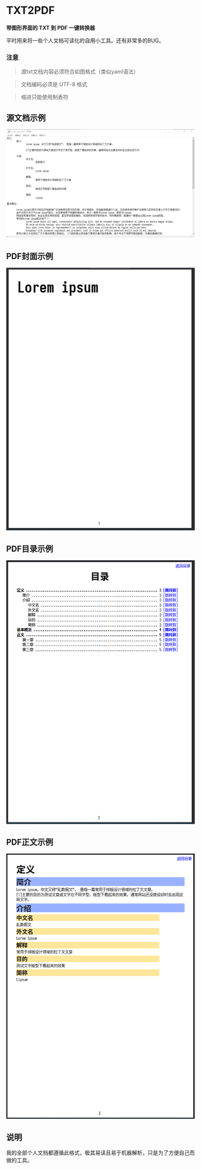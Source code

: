 # TXT2PDF
**带图形界面的 TXT 到 PDF 一键转换器**

平时用来将一些个人文档可读化的自用小工具。还有非常多的BUG。

### 注意

> 源txt文档内容必须符合如图格式（类似yaml语法）

> 文档编码必须是 UTF-8 格式

> 缩进只能使用制表符

## 源文档示例

![preview](https://github.com/Buggist/TXT2PDF/blob/main/demo/%E6%BA%90%E6%96%87%E6%A1%A3%E7%A4%BA%E4%BE%8B.png?raw=true)

## PDF封面示例

![preview](https://github.com/Buggist/TXT2PDF/blob/main/demo/%E5%B0%81%E9%9D%A2%E7%A4%BA%E4%BE%8B.png?raw=true)

## PDF目录示例

![preview](https://github.com/Buggist/TXT2PDF/blob/main/demo/%E7%9B%AE%E5%BD%95%E7%A4%BA%E4%BE%8B.png?raw=true)

## PDF正文示例

![preview](https://github.com/Buggist/TXT2PDF/blob/main/demo/%E6%AD%A3%E6%96%87%E7%A4%BA%E4%BE%8B.png?raw=true)

## 说明

我的全部个人文档都遵循此格式，极其易读且易于机器解析，只是为了方便自己而做的工具。
